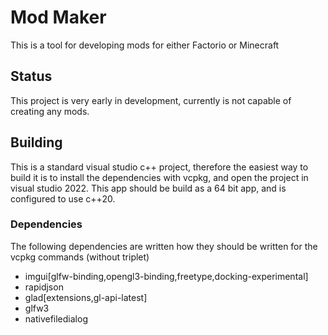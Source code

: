 # Mod Maker

This is a tool for developing mods for either Factorio or Minecraft

## Status

This project is very early in development, currently is not capable of creating any mods.

## Building

This is a standard visual studio c++ project, therefore the easiest way to build it is to install the dependencies with vcpkg, and open the project in visual studio 2022. This app should be build as a 64 bit app, and is configured to use c++20.

### Dependencies
The following dependencies are written how they should be written for the vcpkg commands (without triplet)

- imgui[glfw-binding,opengl3-binding,freetype,docking-experimental]
- rapidjson
- glad[extensions,gl-api-latest]
- glfw3
- nativefiledialog
